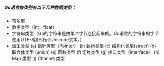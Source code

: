 ##### Go语言按类别有以下几种数据类型：
- 布尔型
- 数字类型（int，float）
- 字符串类型（Go的字符串是由单个字节连接起来的。Go语言的字符串的字节使用UTF-8编码标识Unicode文本。）
- 派生类型
  (a) 指针类型（Pointer）
  (b) 数组类型
  (c) 结构化类型(struct)
  (d) 联合体类型 (union)
  (e) 函数类型
  (f) 切片类型
  (g) 接口类型（interface）
  (h) Map 类型
  (i) Channel 类型